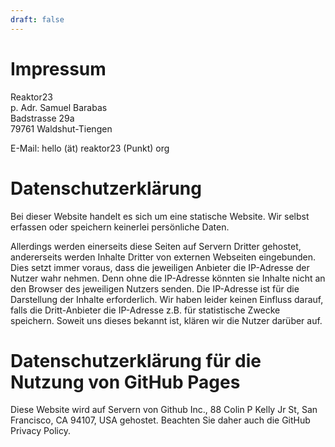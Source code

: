 ```yaml
---
draft: false
---
```


# Impressum

Reaktor23\
p. Adr. Samuel Barabas\
Badstrasse 29a\
79761 Waldshut-Tiengen

E-Mail: hello (ät) reaktor23 (Punkt) org


# Datenschutzerklärung

Bei dieser Website handelt es sich um eine statische Website. Wir selbst
erfassen oder speichern keinerlei persönliche Daten.

Allerdings werden einerseits diese Seiten auf Servern Dritter gehostet,
andererseits werden Inhalte Dritter von externen Webseiten eingebunden. Dies
setzt immer voraus, dass die jeweiligen Anbieter die IP-Adresse der Nutzer wahr
nehmen. Denn ohne die IP-Adresse könnten sie Inhalte nicht an den Browser des
jeweiligen Nutzers senden. Die IP-Adresse ist für die Darstellung der Inhalte
erforderlich. Wir haben leider keinen Einfluss darauf, falls die Dritt-Anbieter
die IP-Adresse z.B. für statistische Zwecke speichern. Soweit uns dieses
bekannt ist, klären wir die Nutzer darüber auf.


# Datenschutzerklärung für die Nutzung von GitHub Pages

Diese Website wird auf Servern von Github Inc., 88 Colin P Kelly Jr St, San
Francisco, CA 94107, USA gehostet. Beachten Sie daher auch die GitHub Privacy
Policy.
